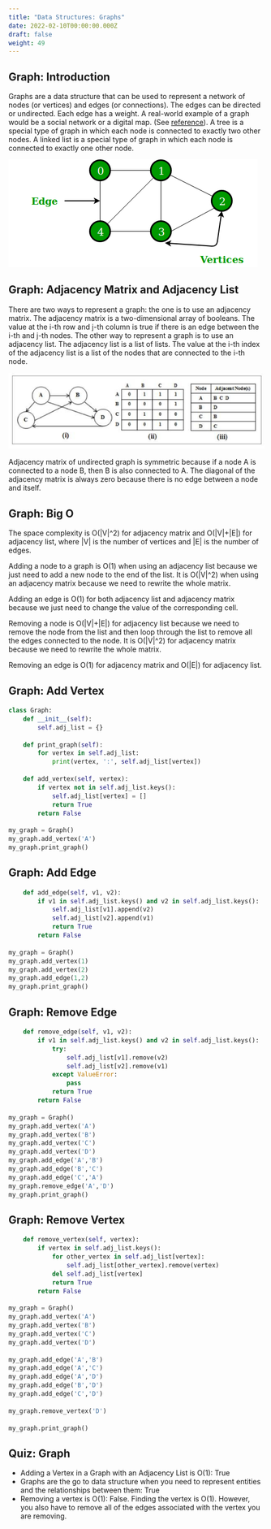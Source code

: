 ```yaml
---
title: "Data Structures: Graphs"
date: 2022-02-10T00:00:00.000Z
draft: false
weight: 49
---
```


## Graph: Introduction

Graphs are a data structure that can be used to represent a network of nodes (or vertices) and edges (or connections). The edges can be directed or undirected. Each edge has a weight. A real-world example of a graph would be a social network or a digital map. (See [reference](http://mathcenter.oxford.emory.edu/site/cs171/graphs/)). A tree is a special type of graph in which each node is connected to exactly two other nodes. A linked list is a special type of graph in which each node is connected to exactly one other node.

![undirected graph](/images/undirectedgraph.png)

## Graph: Adjacency Matrix and Adjacency List

There are two ways to represent a graph: the one is to use an adjacency matrix. The adjacency matrix is a two-dimensional array of booleans. The value at the i-th row and j-th column is true if there is an edge between the i-th and j-th nodes. The other way to represent a graph is to use an adjacency list. The adjacency list is a list of lists. The value at the i-th index of the adjacency list is a list of the nodes that are connected to the i-th node.

![adjacency matrix and list](/images/adjacency_matrix_adjacency_list.png)

Adjacency matrix of undirected graph is symmetric because if a node A is connected to a node B, then B is also connected to A. The diagonal of the adjacency matrix is always zero because there is no edge between a node and itself.

## Graph: Big O

The space complexity is O(|V|^2) for adjacency matrix and O(|V|+|E|) for adjacency list, where |V| is the number of vertices and |E| is the number of edges.

Adding a node to a graph is O(1) when using an adjacency list because we just need to add a new node to the end of the list. It is O(|V|^2) when using an adjacency matrix because we need to rewrite the whole matrix.

Adding an edge is O(1) for both adjacency list and adjacency matrix because we just need to change the value of the corresponding cell.

Removing a node is O(|V|+|E|) for adjacency list because we need to remove the node from the list and then loop through the list to remove all the edges connected to the node. It is O(|V|^2) for adjacency matrix because we need to rewrite the whole matrix.

Removing an edge is O(1) for adjacency matrix and O(|E|) for adjacency list.

## Graph: Add Vertex

```python
class Graph:
    def __init__(self):
        self.adj_list = {}

    def print_graph(self):
        for vertex in self.adj_list:
            print(vertex, ':', self.adj_list[vertex])

    def add_vertex(self, vertex):
        if vertex not in self.adj_list.keys():
            self.adj_list[vertex] = []
            return True
        return False

my_graph = Graph()
my_graph.add_vertex('A')
my_graph.print_graph()
```

## Graph: Add Edge

```python
    def add_edge(self, v1, v2):
        if v1 in self.adj_list.keys() and v2 in self.adj_list.keys():
            self.adj_list[v1].append(v2)
            self.adj_list[v2].append(v1)
            return True
        return False

my_graph = Graph()
my_graph.add_vertex(1)
my_graph.add_vertex(2)
my_graph.add_edge(1,2)
my_graph.print_graph()
```

## Graph: Remove Edge

```python
    def remove_edge(self, v1, v2):
        if v1 in self.adj_list.keys() and v2 in self.adj_list.keys(): 
            try:
                self.adj_list[v1].remove(v2)
                self.adj_list[v2].remove(v1)
            except ValueError:
                pass
            return True
        return False

my_graph = Graph()
my_graph.add_vertex('A')
my_graph.add_vertex('B')
my_graph.add_vertex('C')
my_graph.add_vertex('D')
my_graph.add_edge('A','B')
my_graph.add_edge('B','C')
my_graph.add_edge('C','A')
my_graph.remove_edge('A','D')
my_graph.print_graph()
```

## Graph: Remove Vertex

```python
    def remove_vertex(self, vertex):
        if vertex in self.adj_list.keys():
            for other_vertex in self.adj_list[vertex]:
                self.adj_list[other_vertex].remove(vertex)
            del self.adj_list[vertex]
            return True
        return False

my_graph = Graph()
my_graph.add_vertex('A')
my_graph.add_vertex('B')
my_graph.add_vertex('C')
my_graph.add_vertex('D')

my_graph.add_edge('A','B')
my_graph.add_edge('A','C')
my_graph.add_edge('A','D')
my_graph.add_edge('B','D')
my_graph.add_edge('C','D')

my_graph.remove_vertex('D')

my_graph.print_graph()
```

## Quiz: Graph

* Adding a Vertex in a Graph with an Adjacency List is O(1): True
* Graphs are the go to data structure when you need to represent entities and the relationships between them: True
* Removing a vertex is O(1): False. Finding the vertex is O(1). However, you also have to remove all of the edges associated with the vertex you are removing.
